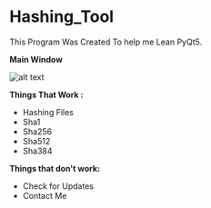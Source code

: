 # Hashing_Tool

This Program Was Created To help me Lean PyQt5.

**Main Window**

![alt text](https://i.imgur.com/xtZT8YV.png)


**Things That Work :**

* Hashing Files 
* Sha1
* Sha256
* Sha512
* Sha384

**Things that don't work:**

* Check for Updates 
* Contact Me